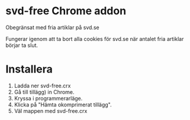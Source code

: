 # svd-free Chrome addon
Obegränsat med fria artiklar på svd.se

Fungerar igenom att ta bort alla cookies för svd.se när antalet fria artiklar börjar ta slut.

# Installera
1. Ladda ner svd-free.crx
2. Gå till tillägg) in Chrome.
3. Kryssa i programmerarläge.
4. Klicka på "Hämta okomprimerat tillägg".
5. Väl mappen med svd-free.crx
